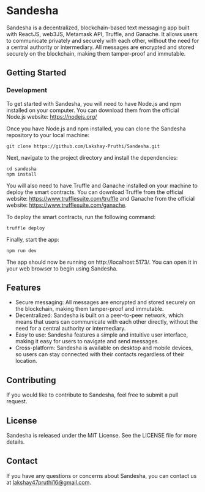 # Sandesha

Sandesha is a decentralized, blockchain-based text messaging app built with ReactJS, web3JS, Metamask API, Truffle, and Ganache. It allows users to communicate privately and securely with each other, without the need for a central authority or intermediary. All messages are encrypted and stored securely on the blockchain, making them tamper-proof and immutable.

## Getting Started

### Development

To get started with Sandesha, you will need to have Node.js and npm installed on your computer. You can download them from the official Node.js website: https://nodejs.org/

Once you have Node.js and npm installed, you can clone the Sandesha repository to your local machine:

```
git clone https://github.com/Lakshay-Pruthi/Sandesha.git
```

Next, navigate to the project directory and install the dependencies:

```
cd sandesha
npm install
```

You will also need to have Truffle and Ganache installed on your machine to deploy the smart contracts. You can download Truffle from the official website: https://www.trufflesuite.com/truffle and Ganache from the official website: https://www.trufflesuite.com/ganache.

To deploy the smart contracts, run the following command:

```
truffle deploy
```

Finally, start the app:

```
npm run dev
```

The app should now be running on http://localhost:5173/. You can open it in your web browser to begin using Sandesha.

## Features

- Secure messaging: All messages are encrypted and stored securely on the blockchain, making them tamper-proof and immutable.
- Decentralized: Sandesha is built on a peer-to-peer network, which means that users can communicate with each other directly, without the need for a central authority or intermediary.
- Easy to use: Sandesha features a simple and intuitive user interface, making it easy for users to navigate and send messages.
- Cross-platform: Sandesha is available on desktop and mobile devices, so users can stay connected with their contacts regardless of their location.

## Contributing

If you would like to contribute to Sandesha, feel free to submit a pull request.

## License

Sandesha is released under the MIT License. See the LICENSE file for more details.

## Contact

If you have any questions or concerns about Sandesha, you can contact us at lakshay47pruthi16@gmail.com.
